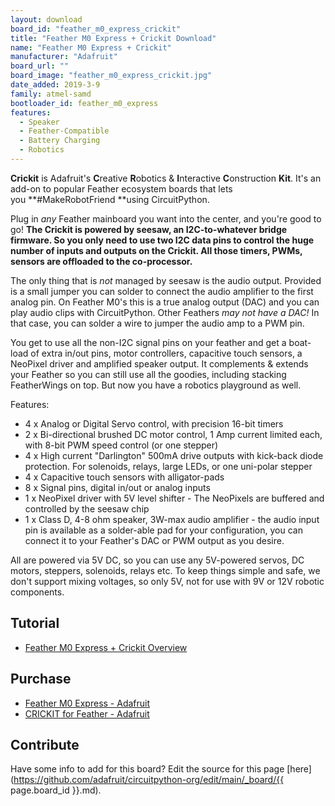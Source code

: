 ```yaml
---
layout: download
board_id: "feather_m0_express_crickit"
title: "Feather M0 Express + Crickit Download"
name: "Feather M0 Express + Crickit"
manufacturer: "Adafruit"
board_url: ""
board_image: "feather_m0_express_crickit.jpg"
date_added: 2019-3-9
family: atmel-samd
bootloader_id: feather_m0_express
features:
  - Speaker
  - Feather-Compatible
  - Battery Charging
  - Robotics
---
```


**Crickit** is Adafruit's **C**reative **R**obotics & **I**nteractive **C**onstruction **Kit**. It's an add-on to popular Feather ecosystem boards that lets you **#MakeRobotFriend **using CircuitPython.

Plug in _any_ Feather mainboard you want into the center, and you're good to go! **The Crickit is powered by seesaw, an I2C-to-whatever bridge firmware. So you only need to use two I2C data pins to control the huge number of inputs and outputs on the Crickit. All those timers, PWMs, sensors are offloaded to the co-processor.**

The only thing that is _not_ managed by seesaw is the audio output. Provided is a small jumper you can solder to connect the audio amplifier to the first analog pin. On Feather M0's this is a true analog output (DAC) and you can play audio clips with CircuitPython. Other Feathers _may not have a DAC!_ In that case, you can solder a wire to jumper the audio amp to a PWM pin.

You get to use all the non-I2C signal pins on your feather and get a boat-load of extra in/out pins, motor controllers, capacitive touch sensors, a NeoPixel driver and amplified speaker output. It complements & extends your Feather so you can still use all the goodies, including stacking FeatherWings on top. But now you have a robotics playground as well.

Features:
*   4 x Analog or Digital Servo control, with precision 16-bit timers
*   2 x Bi-directional brushed DC motor control, 1 Amp current limited each, with 8-bit PWM speed control (or one stepper)
*   4 x High current "Darlington" 500mA drive outputs with kick-back diode protection. For solenoids, relays, large LEDs, or one uni-polar stepper
*   4 x Capacitive touch sensors with alligator-pads
*   8 x Signal pins, digital in/out or analog inputs
*   1 x NeoPixel driver with 5V level shifter - The NeoPixels are buffered and controlled by the seesaw chip
*   1 x Class D, 4-8 ohm speaker, 3W-max audio amplifier - the audio input pin is available as a solder-able pad for your configuration, you can connect it to your Feather's DAC or PWM output as you desire.

All are powered via 5V DC, so you can use any 5V-powered servos, DC motors, steppers, solenoids, relays etc. To keep things simple and safe, we don't support mixing voltages, so only 5V, not for use with 9V or 12V robotic components.

## Tutorial

- [Feather M0 Express + Crickit Overview](https://learn.adafruit.com/adafruit-crickit-creative-robotic-interactive-construction-kit)

## Purchase

* [Feather M0 Express - Adafruit](https://www.adafruit.com/product/3403)
* [CRICKIT for Feather - Adafruit](https://www.adafruit.com/product/3343)

## Contribute

Have some info to add for this board? Edit the source for this page [here](https://github.com/adafruit/circuitpython-org/edit/main/_board/{{ page.board_id }}.md).

